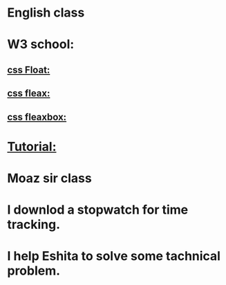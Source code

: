 # English class

# W3 school:
## [css Float:](https://www.w3schools.com/css/css_float.asp) 
## [css fleax:](https://www.w3schools.com/css/css_float.asp)
## [css fleaxbox:](https://www.w3schools.com/css/css3_flexbox.asp)


# [Tutorial:](https://www.youtube.com/watch?v=kRS5ficucNM)

# Moaz sir class

# I downlod a stopwatch for time tracking.

# I help Eshita to solve some tachnical problem.

